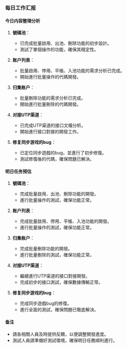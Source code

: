 ### 每日工作汇报

#### 今日内容整理分析
1. **號碼池**：
   - 已完成批量啟用、出池、刪除功能的初步設計。
   - 測試了單個操作的功能，確保其穩定性。

2. **账户列表**：
   - 批量啟用、停用、平帳、入池功能的需求分析已完成。
   - 開始進行批量操作的代碼開發。

3. **归集账户**：
   - 批量刪除功能的需求分析已完成。
   - 開始進行批量刪除的代碼開發。

4. **对接UTP渠道**：
   - 已完成UTP渠道的接口文檔分析。
   - 開始進行接口對接的開發工作。

5. **修复同步游戏的bug**：
   - 已定位同步遊戲的bug，並進行了初步修復。
   - 測試修復後的代碼，確保問題已解決。

#### 明日任务预估
1. **號碼池**：
   - 完成批量啟用、出池、刪除功能的開發。
   - 進行批量操作的測試，確保功能正常。

2. **账户列表**：
   - 完成批量啟用、停用、平帳、入池功能的開發。
   - 進行批量操作的測試，確保功能正常。

3. **归集账户**：
   - 完成批量刪除功能的開發。
   - 進行批量刪除的測試，確保功能正常。

4. **对接UTP渠道**：
   - 繼續進行UTP渠道的接口對接開發。
   - 完成初步的接口測試，確保數據傳輸正常。

5. **修复同步游戏的bug**：
   - 完成同步遊戲bug的修復。
   - 進行全面的測試，確保問題已徹底解決。

#### 备注
- 請各相關人員及時提供反饋，以便調整開發進度。
- 測試人員請準備好測試環境，確保明日任務順利進行。
